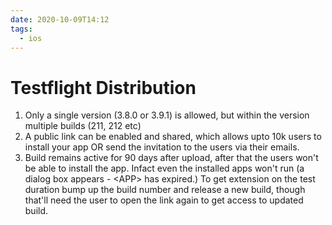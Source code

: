 ```yaml
---
date: 2020-10-09T14:12
tags: 
  - ios
---
```


# Testflight Distribution

1. Only a single version (3.8.0 or 3.9.1) is allowed, but within the version multiple builds (211, 212 etc)
2. A public link can be enabled and shared, which allows upto 10k users to install your app 
OR send the invitation to the users via their emails.
3. Build remains active for 90 days after upload, after that the users won't be able to install the app. Infact even the installed apps won't run (a dialog box appears - \<APP\>  has expired.)
To get extension on the test duration bump up the build number and release a new build, though that'll need the user to open the link again to get access to updated build.

